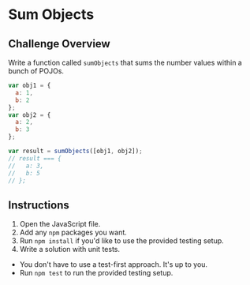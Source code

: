 # Sum Objects

## Challenge Overview

Write a function called `sumObjects` that sums the number values within a bunch of POJOs.

```javascript
var obj1 = {
  a: 1,
  b: 2
};
var obj2 = {
  a: 2,
  b: 3
};

var result = sumObjects([obj1, obj2]);
// result === {
//   a: 3,
//   b: 5
// };
```

## Instructions

1. Open the JavaScript file.
1. Add any `npm` packages you want.
1. Run `npm install` if you'd like to use the provided testing setup.
1. Write a solution with unit tests.
  - You don't have to use a test-first approach. It's up to you.
  - Run `npm test` to run the provided testing setup.
